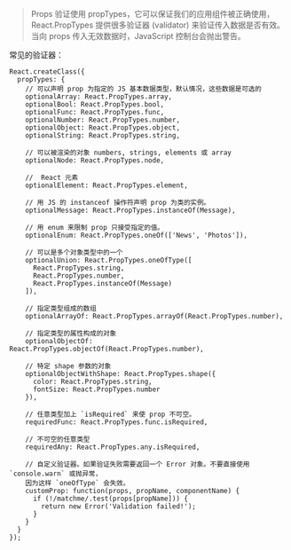 >Props 验证使用 propTypes，它可以保证我们的应用组件被正确使用，React.PropTypes 提供很多验证器 (validator) 来验证传入数据是否有效。当向 props 传入无效数据时，JavaScript 控制台会抛出警告。

常见的验证器：

    React.createClass({
      propTypes: {
        // 可以声明 prop 为指定的 JS 基本数据类型，默认情况，这些数据是可选的
        optionalArray: React.PropTypes.array,
        optionalBool: React.PropTypes.bool,
        optionalFunc: React.PropTypes.func,
        optionalNumber: React.PropTypes.number,
        optionalObject: React.PropTypes.object,
        optionalString: React.PropTypes.string,
     
        // 可以被渲染的对象 numbers, strings, elements 或 array
        optionalNode: React.PropTypes.node,
     
        //  React 元素
        optionalElement: React.PropTypes.element,
     
        // 用 JS 的 instanceof 操作符声明 prop 为类的实例。
        optionalMessage: React.PropTypes.instanceOf(Message),
     
        // 用 enum 来限制 prop 只接受指定的值。
        optionalEnum: React.PropTypes.oneOf(['News', 'Photos']),
     
        // 可以是多个对象类型中的一个
        optionalUnion: React.PropTypes.oneOfType([
          React.PropTypes.string,
          React.PropTypes.number,
          React.PropTypes.instanceOf(Message)
        ]),
     
        // 指定类型组成的数组
        optionalArrayOf: React.PropTypes.arrayOf(React.PropTypes.number),
     
        // 指定类型的属性构成的对象
        optionalObjectOf: React.PropTypes.objectOf(React.PropTypes.number),
     
        // 特定 shape 参数的对象
        optionalObjectWithShape: React.PropTypes.shape({
          color: React.PropTypes.string,
          fontSize: React.PropTypes.number
        }),
     
        // 任意类型加上 `isRequired` 来使 prop 不可空。
        requiredFunc: React.PropTypes.func.isRequired,
     
        // 不可空的任意类型
        requiredAny: React.PropTypes.any.isRequired,
     
        // 自定义验证器。如果验证失败需要返回一个 Error 对象。不要直接使用 `console.warn` 或抛异常，
        因为这样 `oneOfType` 会失效。
        customProp: function(props, propName, componentName) {
          if (!/matchme/.test(props[propName])) {
            return new Error('Validation failed!');
          }
        }
      }
    });
